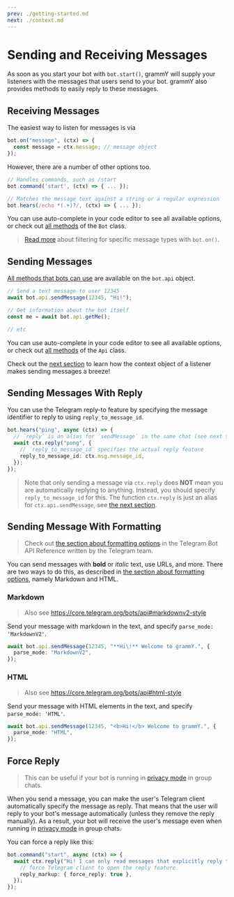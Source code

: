 ```yaml
---
prev: ./getting-started.md
next: ./context.md
---
```


# Sending and Receiving Messages

As soon as you start your bot with `bot.start()`, grammY will supply your listeners with the messages that users send to your bot.
grammY also provides methods to easily reply to these messages.

## Receiving Messages

The easiest way to listen for messages is via

```ts
bot.on("message", (ctx) => {
  const message = ctx.message; // message object
});
```

However, there are a number of other options too.

```ts
// Handles commands, such as /start
bot.command('start', (ctx) => { ... });

// Matches the message text against a string or a regular expression
bot.hears(/echo *(.+)?/, (ctx) => { ... });
```

You can use auto-complete in your code editor to see all available options, or check out [all methods](https://doc.deno.land/https/deno.land/x/grammy/mod.ts#Bot) of the `Bot` class.

> [Read more](./filter-queries.md) about filtering for specific message types with `bot.on()`.

## Sending Messages

[All methods that bots can use](https://core.telegram.org/bots/api#available-methods) are available on the `bot.api` object.

```ts
// Send a text message to user 12345
await bot.api.sendMessage(12345, "Hi!");

// Get information about the bot itself
const me = await bot.api.getMe();

// etc
```

You can use auto-complete in your code editor to see all available options, or check out [all methods](https://doc.deno.land/https/deno.land/x/grammy/mod.ts#Api) of the `Api` class.

Check out the [next section](./context.md) to learn how the context object of a listener makes sending messages a breeze!

## Sending Messages With Reply

You can use the Telegram reply-to feature by specifying the message identifier to reply to using `reply_to_message_id`.

```ts
bot.hears("ping", async (ctx) => {
  // `reply` is an alias for `sendMessage` in the same chat (see next section)
  await ctx.reply("pong", {
    // `reply_to_message_id` specifies the actual reply feature
    reply_to_message_id: ctx.msg.message_id,
  });
});
```

> Note that only sending a message via `ctx.reply` does **NOT** mean you are automatically replying to anything.
> Instead, you should specify `reply_to_message_id` for this.
> The function `ctx.reply` is just an alias for `ctx.api.sendMessage`, see [the next section](./context.md#available-actions).

## Sending Message With Formatting

> Check out [the section about formatting options](https://core.telegram.org/bots/api#formatting-options) in the Telegram Bot API Reference written by the Telegram team.

You can send messages with **bold** or _italic_ text, use URLs, and more.
There are two ways to do this, as described in [the section about formatting options](https://core.telegram.org/bots/api#formatting-options), namely Markdown and HTML.

### Markdown

> Also see <https://core.telegram.org/bots/api#markdownv2-style>

Send your message with markdown in the text, and specify `parse_mode: 'MarkdownV2'`.

```ts
await bot.api.sendMessage(12345, "**Hi\!** Welcome to grammY.", {
  parse_mode: "MarkdownV2",
});
```

### HTML

> Also see <https://core.telegram.org/bots/api#html-style>

Send your message with HTML elements in the text, and specify `parse_mode: 'HTML'`.

```ts
await bot.api.sendMessage(12345, "<b>Hi!</b> Welcome to grammY.", {
  parse_mode: "HTML",
});
```

## Force Reply

> This can be useful if your bot is running in [privacy mode](https://core.telegram.org/bots#privacy-mode) in group chats.

When you send a message, you can make the user's Telegram client automatically specify the message as reply.
That means that the user will reply to your bot's message automatically (unless they remove the reply manually).
As a result, your bot will receive the user's message even when running in [privacy mode](https://core.telegram.org/bots#privacy-mode) in group chats.

You can force a reply like this:

```ts
bot.command("start", async (ctx) => {
  await ctx.reply("Hi! I can only read messages that explicitly reply to me!", {
    // force Telegram client to open the reply feature
    reply_markup: { force_reply: true },
  });
});
```

